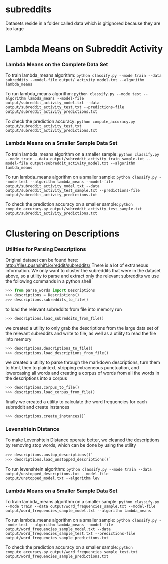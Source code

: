 # subreddits

Datasets reside in a folder called data which is gitignored because they are too large

# Lambda Means on Subreddit Activity

### Lambda Means on the Complete Data Set
To train lambda_means algorithm:
`python classify.py --mode train --data subreddits --model-file output/_activity_model.txt --algorithm lambda_means`

To run lambda_means algorithm:
`python classify.py --mode test --algorithm lambda_means --model-file output/subreddit_activity_model.txt --data output/subreddit_activity_test.txt --predictions-file output/subreddit_activity_predictions.txt`

To check the prediction accuracy:
`python compute_accuracy.py output/subreddit_activity_test.txt output/subreddit_activity_predictions.txt`

### Lambda Means on a Smaller Sample Data Set
To train lambda_means algorithm on a smaller sample:
`python classify.py --mode train --data output/subreddit_activity_train_sample.txt --model-file output/subreddit_activity_model.txt --algorithm lambda_means`

To run lambda_means algorithm on a smaller sample:
`python classify.py --mode test --algorithm lambda_means --model-file output/subreddit_activity_model.txt --data output/subreddit_activity_test_sample.txt --predictions-file output/subreddit_activity_predictions.txt`

To check the prediction accuracy on a smaller sample:
`python compute_accuracy.py output/subreddit_activity_test_sample.txt output/subreddit_activity_predictions.txt`

# Clustering on Descriptions

### Utilities for Parsing Descriptions
Original dataset can be found here: http://files.pushshift.io/reddit/subreddits/
There is a lot of extraneous information.  We only want to cluster the subreddits that were in the dataset above, so a utility to parse and extract only the relevant subreddits we use the following commands in a python shell
```python
>>> from parse_words import Descriptions
>>> descriptions = Descriptions()
>>> descriptions.subreddits_to_file()
```

to load the relevant subreddits from file into memory run
```python
>>> descriptions.load_subreddits_from_file()
```

we created a utility to only grab the descriptions from the large data set of the relevant subreddits and write to file, as well as a utility to read the file into memory
```python
>>> descriptions.descriptions_to_file()
>>> descriptions.load_descriptions_from_file()
```

we created a utility to parse through the markdown descriptions, turn them to html, then to plaintext, stripping extraeneous punctuation, and lowercasing all words and creating a corpus of words from all the words in the descriptions into a corpus
```python
>>> descriptions.corpus_to_file()
>>> descriptions.load_corpus_from_file()
```

finally we created a utility to calculate the word frequencies for each subreddit and create instances
```python
>>> descriptions.create_instances()`
```

### Levenshtein Distance
To make Levenshtein Distance operate better, we cleaned the descriptions by removing stop words, which can be done by using the utility 
```python
>>> descriptions.unstop_descriptions()`
>>> descriptions.load_unstopped_descriptions()`
```

To run levenshtein algorithm:
`python classify.py --mode train --data output/unstopped_descriptions.txt --model-file output/unstopped_model.txt --algorithm lev`

### Lambda Means on a Smaller Sample Data Set
To train lambda_means algorithm on a smaller sample:
`python classify.py --mode train --data output/word_frequencies_sample.txt --model-file output/word_frequencies_sample_model.txt --algorithm lambda_means`

To run lambda_means algorithm on a smaller sample:
`python classify.py --mode test --algorithm lambda_means --model-file output/word_frequencies_sample_model.txt --data output/word_frequencies_sample_test.txt --predictions-file output/word_frequencies_sample_predictions.txt`

To check the prediction accuracy on a smaller sample:
`python compute_accuracy.py output/word_frequencies_sample_test.txt output/word_frequencies_sample_predictions.txt`
